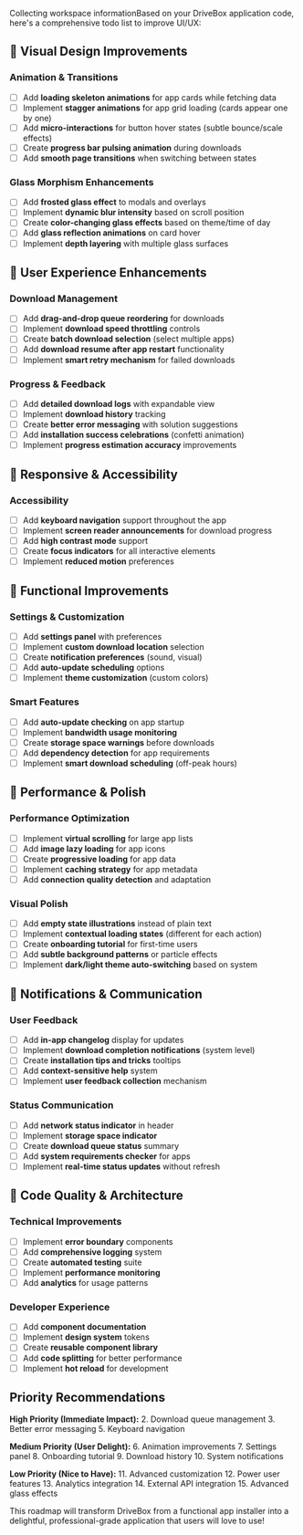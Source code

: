Collecting workspace informationBased on your DriveBox application code, here's a comprehensive todo list to improve UI/UX:

## 🎨 Visual Design Improvements

### Animation & Transitions
- [ ] Add **loading skeleton animations** for app cards while fetching data
- [ ] Implement **stagger animations** for app grid loading (cards appear one by one)
- [ ] Add **micro-interactions** for button hover states (subtle bounce/scale effects)
- [ ] Create **progress bar pulsing animation** during downloads
- [ ] Add **smooth page transitions** when switching between states

### Glass Morphism Enhancements
- [ ] Add **frosted glass effect** to modals and overlays
- [ ] Implement **dynamic blur intensity** based on scroll position
- [ ] Create **color-changing glass effects** based on theme/time of day
- [ ] Add **glass reflection animations** on card hover
- [ ] Implement **depth layering** with multiple glass surfaces

## 🚀 User Experience Enhancements

### Download Management
- [ ] Add **drag-and-drop queue reordering** for downloads
- [ ] Implement **download speed throttling** controls
- [ ] Create **batch download selection** (select multiple apps)
- [ ] Add **download resume after app restart** functionality
- [ ] Implement **smart retry mechanism** for failed downloads

### Progress & Feedback
- [ ] Add **detailed download logs** with expandable view
- [ ] Implement **download history** tracking
- [ ] Create **better error messaging** with solution suggestions
- [ ] Add **installation success celebrations** (confetti animation)
- [ ] Implement **progress estimation accuracy** improvements

## 📱 Responsive & Accessibility

### Accessibility
- [ ] Add **keyboard navigation** support throughout the app
- [ ] Implement **screen reader announcements** for download progress
- [ ] Add **high contrast mode** support
- [ ] Create **focus indicators** for all interactive elements
- [ ] Implement **reduced motion** preferences

## 🔧 Functional Improvements

### Settings & Customization
- [ ] Add **settings panel** with preferences
- [ ] Implement **custom download location** selection
- [ ] Create **notification preferences** (sound, visual)
- [ ] Add **auto-update scheduling** options
- [ ] Implement **theme customization** (custom colors)

### Smart Features
- [ ] Add **auto-update checking** on app startup
- [ ] Implement **bandwidth usage monitoring**
- [ ] Create **storage space warnings** before downloads
- [ ] Add **dependency detection** for app requirements
- [ ] Implement **smart download scheduling** (off-peak hours)

## 🎯 Performance & Polish

### Performance Optimization
- [ ] Implement **virtual scrolling** for large app lists
- [ ] Add **image lazy loading** for app icons
- [ ] Create **progressive loading** for app data
- [ ] Implement **caching strategy** for app metadata
- [ ] Add **connection quality detection** and adaptation

### Visual Polish
- [ ] Add **empty state illustrations** instead of plain text
- [ ] Implement **contextual loading states** (different for each action)
- [ ] Create **onboarding tutorial** for first-time users
- [ ] Add **subtle background patterns** or particle effects
- [ ] Implement **dark/light theme auto-switching** based on system

## 🔔 Notifications & Communication

### User Feedback
- [ ] Add **in-app changelog** display for updates
- [ ] Implement **download completion notifications** (system level)
- [ ] Create **installation tips and tricks** tooltips
- [ ] Add **context-sensitive help** system
- [ ] Implement **user feedback collection** mechanism

### Status Communication
- [ ] Add **network status indicator** in header
- [ ] Implement **storage space indicator**
- [ ] Create **download queue status** summary
- [ ] Add **system requirements checker** for apps
- [ ] Implement **real-time status updates** without refresh

## 🔧 Code Quality & Architecture

### Technical Improvements
- [ ] Implement **error boundary** components
- [ ] Add **comprehensive logging** system
- [ ] Create **automated testing** suite
- [ ] Implement **performance monitoring**
- [ ] Add **analytics** for usage patterns

### Developer Experience
- [ ] Add **component documentation**
- [ ] Implement **design system** tokens
- [ ] Create **reusable component library**
- [ ] Add **code splitting** for better performance
- [ ] Implement **hot reload** for development

## Priority Recommendations

**High Priority (Immediate Impact):**
2. Download queue management
3. Better error messaging
5. Keyboard navigation

**Medium Priority (User Delight):**
6. Animation improvements
7. Settings panel
8. Onboarding tutorial
9. Download history
10. System notifications

**Low Priority (Nice to Have):**
11. Advanced customization
12. Power user features
13. Analytics integration
14. External API integration
15. Advanced glass effects

This roadmap will transform DriveBox from a functional app installer into a delightful, professional-grade application that users will love to use!